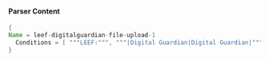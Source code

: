 #### Parser Content
```Java
{
Name = leef-digitalguardian-file-upload-1
  Conditions = [ """LEEF:""", """|Digital Guardian|Digital Guardian|""", """DigitalGuardian-Events""", """|3|""" ]
}
```